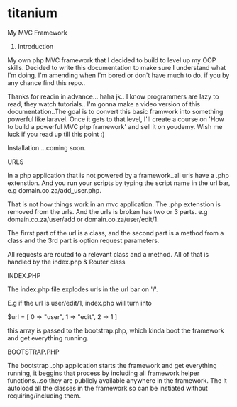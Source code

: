 # titanium
My MVC Framework

1. Introduction

My own php MVC framework that I decided to build to level up my OOP skills. 
Decided to write this documentation to make sure I understand what I'm doing.
I'm amending when I'm bored or don't have much to do. if you by any chance find this repo..

Thanks for readin in advance... haha jk.. I know programmers are lazy to read, they watch tutorials..
I'm gonna make a video version of this documentation..The goal is to convert this basic framwork into 
something powerful like laravel. Once it gets to that level, I'll create a course on 'How to build a powerful 
 MVC php framework' and sell it on youdemy. Wish me luck if you read up till this point :)


Installation
...coming soon.

URLS

In a php application that is not powered by a framework..all urls have a .php extenstion.
And you run your scripts by typing the script name in the url bar, e.g domain.co.za/add_user.php.

That is not how things work in an mvc application. The .php extenstion is removed from the urls.
And the urls is broken has two or 3 parts. e.g domain.co.za/user/add or domain.co.za/user/edit/1.

The firrst part of the url is a class, and the second part is a method from a class and the 3rd part is option 
request parameters.

All requests are routed to a relevant class and a method. All of that is handled by the index.php & Router class

INDEX.PHP

The index.php file explodes urls in the url bar on '/'. 

E.g if the url is user/edit/1, index.php will turn into

$url = [
   0 => "user",
   1 => "edit",
   2 => 1
] 

this array is passed to the bootstrap.php, which kinda boot the framework and get everything running.


BOOTSTRAP.PHP

The bootstrap .php application starts the framework and get everything running, it beggins that process by 
including all framework helper functions...so they are publicly available anywhere in the framework. The it autoload all the
classes in the framework so can be instiated without requiring/including them.






